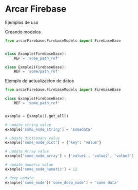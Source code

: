 # Arcar Firebase

Ejemplos de uso 


Creando modelos
```python
from arcarFirebase.FirebaseModels import FirebaseBase


class Example(FirebaseBase):
    REF = 'some_path_ref'

class Exmple2(FirebaseBase):
    REF = 'some/path_ref'

```


Ejemplo de actualizacion de datos
```python
from arcarFirebase.FirebaseModels import FirebaseBase

class Example(FirebaseBase):
    REF = 'some_path_ref'


example = Example().get_all()

# update string value
example['some_node_string'] = 'somedata'

# update dictionary value
example['some_node_dict'] = {"key": "value"}

# update Array value
example['some_node_array'] = ['value1', 'value2', 'value3']

# update numeric value
example['some_node_numeric'] = 12

# deep update
example['some_node']['some_deep_node'] = 'some data'

```


